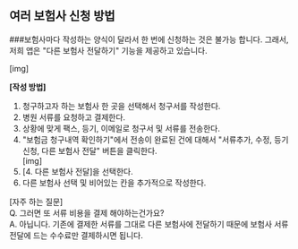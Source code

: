 ## 여러 보험사 신청 방법  

###보험사마다 작성하는 양식이 달라서 한 번에 신청하는 것은 불가능 합니다. 그래서, 저희 앱은 "다른 보험사 전달하기" 기능을 제공하고 있습니다.  

[img]

**[작성 방법]**  
 1. 청구하고자 하는 보험사 한 곳을 선택해서 청구서를 작성한다.  
 2. 병원 서류를 요청하고 결제한다.  
 3. 상황에 맞게 팩스, 등기, 이메일로 청구서 및 서류를 전송한다.  
 4. "보험금 청구내역 확인하기"에서 전송이 완료된 건에 대해서 "서류추가, 수정, 등기신청, 다른 보험사 전달" 버튼을 클릭한다.  
[img]
 5. [4. 다른 보험사 전달]을 선택한다.  
 6. 다른 보험사 선택 및 비어있는 칸을 추가적으로 작성한다.  
  
[자주 하는 질문]  
 Q. 그러면 또 서류 비용을 결제 해야하는건가요?  
 A. 아닙니다. 기존에 결제한 서류를 그대로 다른 보험사에 전달하기 때문에 보험사 서류 전달에 드는 수수료만 결제하시면 됩니다.  

